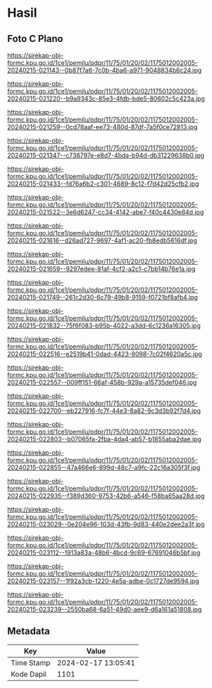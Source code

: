 # Hasil

## Foto C Plano

https://sirekap-obj-formc.kpu.go.id/1ce1/pemilu/pdpr/11/75/01/20/02/1175012002005-20240215-021143--0b87f7a6-7c0b-4ba6-a971-9048834b6c24.jpg

https://sirekap-obj-formc.kpu.go.id/1ce1/pemilu/pdpr/11/75/01/20/02/1175012002005-20240215-021220--b9a9343c-85e3-4fdb-bde5-80602c5c423a.jpg

https://sirekap-obj-formc.kpu.go.id/1ce1/pemilu/pdpr/11/75/01/20/02/1175012002005-20240215-021259--0cd78aaf-ee73-480d-87df-7a5f0ce72813.jpg

https://sirekap-obj-formc.kpu.go.id/1ce1/pemilu/pdpr/11/75/01/20/02/1175012002005-20240215-021347--c736797e-e8d7-4bda-b94d-db31229638b0.jpg

https://sirekap-obj-formc.kpu.go.id/1ce1/pemilu/pdpr/11/75/01/20/02/1175012002005-20240215-021433--fd76a6b2-c301-4689-8c12-f7d42d25cfb2.jpg

https://sirekap-obj-formc.kpu.go.id/1ce1/pemilu/pdpr/11/75/01/20/02/1175012002005-20240215-021522--3e6d6247-cc34-4142-abe7-f40c4430e84d.jpg

https://sirekap-obj-formc.kpu.go.id/1ce1/pemilu/pdpr/11/75/01/20/02/1175012002005-20240215-021616--d26ad727-9697-4af1-ac20-fb8edb5616df.jpg

https://sirekap-obj-formc.kpu.go.id/1ce1/pemilu/pdpr/11/75/01/20/02/1175012002005-20240215-021659--9297edee-81af-4cf2-a2c1-c7bb14b76e1a.jpg

https://sirekap-obj-formc.kpu.go.id/1ce1/pemilu/pdpr/11/75/01/20/02/1175012002005-20240215-021749--261c2d30-6c79-49b8-9159-f0721bf8afb4.jpg

https://sirekap-obj-formc.kpu.go.id/1ce1/pemilu/pdpr/11/75/01/20/02/1175012002005-20240215-021832--75f6f083-b95b-4022-a3dd-6c1236a16305.jpg

https://sirekap-obj-formc.kpu.go.id/1ce1/pemilu/pdpr/11/75/01/20/02/1175012002005-20240215-022516--e2519b41-0dad-4423-8098-7c02f4620a5c.jpg

https://sirekap-obj-formc.kpu.go.id/1ce1/pemilu/pdpr/11/75/01/20/02/1175012002005-20240215-022557--009ff151-66af-458b-929a-a15735def046.jpg

https://sirekap-obj-formc.kpu.go.id/1ce1/pemilu/pdpr/11/75/01/20/02/1175012002005-20240215-022700--eb227916-fc7f-44e3-8a82-9c3d3b92f7d4.jpg

https://sirekap-obj-formc.kpu.go.id/1ce1/pemilu/pdpr/11/75/01/20/02/1175012002005-20240215-022803--b07065fa-2fba-4da4-ab57-b1855aba2dae.jpg

https://sirekap-obj-formc.kpu.go.id/1ce1/pemilu/pdpr/11/75/01/20/02/1175012002005-20240215-022855--47a466e6-899d-48c7-a9fc-22c16a305f3f.jpg

https://sirekap-obj-formc.kpu.go.id/1ce1/pemilu/pdpr/11/75/01/20/02/1175012002005-20240215-022935--f389d360-9753-42b6-a546-f58ba65aa28d.jpg

https://sirekap-obj-formc.kpu.go.id/1ce1/pemilu/pdpr/11/75/01/20/02/1175012002005-20240215-023029--0e204e96-103d-43fb-9d83-440e2dee2a3f.jpg

https://sirekap-obj-formc.kpu.go.id/1ce1/pemilu/pdpr/11/75/01/20/02/1175012002005-20240215-023112--1913a83a-48b6-4bcd-9c69-67691046b5bf.jpg

https://sirekap-obj-formc.kpu.go.id/1ce1/pemilu/pdpr/11/75/01/20/02/1175012002005-20240215-023157--1f92a3cb-1220-4e5a-adbe-0c1727de9594.jpg

https://sirekap-obj-formc.kpu.go.id/1ce1/pemilu/pdpr/11/75/01/20/02/1175012002005-20240215-023239--2550ba68-6a51-49d0-aee9-d6a161a51808.jpg


## Metadata

| Key        | Value               |
| ---------- | ------------------- |
| Time Stamp | 2024-02-17 13:05:41 |
| Kode Dapil | 1101                |



